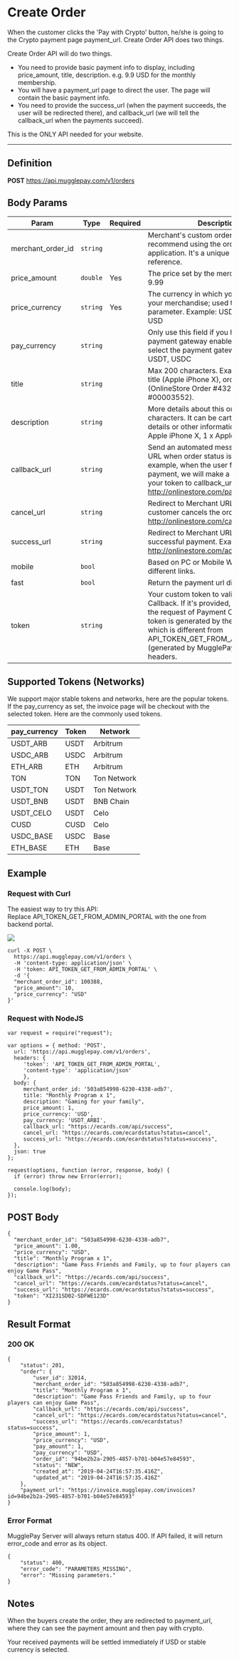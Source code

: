 # Create Order

When the customer clicks the 'Pay with Crypto' button, he/she is going to the Crypto payment page payment\_url. Create Order API does two things.

Create Order API will do two things.

* You need to provide basic payment info to display, including price\_amount, title, description. e.g. 9.9 USD for the monthly membership.
* You will have a payment\_url page to direct the user. The page will contain the basic payment info.
* You need to provide the success\_url (when the payment succeeds, the user will be redirected there), and callback\_url (we will tell the callback\_url when the payments succeed).

This is the ONLY API needed for your website.

***

## Definition

**POST** https://api.mugglepay.com/v1/orders

## Body Params

| Param               | Type     | Required | Description                                                                                                                                                                                                                                                          |
| ------------------- | -------- | -------- | -------------------------------------------------------------------------------------------------------------------------------------------------------------------------------------------------------------------------------------------------------------------- |
| merchant\_order\_id | `string` |          | Merchant's custom order ID. We recommend using the orderID from your application. It's a unique order ID for your reference.                                                                                                                                         |
| price\_amount       | `double` | Yes      | The price set by the merchant. Example: 9.99                                                                                                                                                                                                                         |
| price\_currency     | `string` | Yes      | The currency in which you wish to price your merchandise; used to define price parameter. Example: USD, CNY. Default USD                                                                                                                                             |
| pay\_currency       | `string` |          | Only use this field if you have the payment gateway enabled, and it will select the payment gateway. e.g. ETH, USDT, USDC                                                                                                                                            |
| title               | `string` |          | Max 200 characters. Example: product title (Apple iPhone X), order id (OnlineStore Order #4321), cart id (Cart #00003552).                                                                                                                                           |
| description         | `string` |          | More details about this order. Max 800 characters. It can be cart items, product details or other information. Example: 1 x Apple iPhone X, 1 x Apple MacBook Air.                                                                                                   |
| callback\_url       | `string` |          | Send an automated message to Merchant URL when order status is changed. For example, when the user finishes the payment, we will make a request with your token to callback\_url. Example: http://onlinestore.com/payments/callback                                  |
| cancel\_url         | `string` |          | Redirect to Merchant URL when the customer cancels the order. Example: http://onlinestore.com/cart                                                                                                                                                                   |
| success\_url        | `string` |          | Redirect to Merchant URL after successful payment. Example: http://onlinestore.com/account/orders.                                                                                                                                                                   |
| mobile              | `bool`   |          | Based on PC or Mobile Wap, we provide different links.                                                                                                                                                                                                               |
| fast                | `bool`   |          | Return the payment url directly.                                                                                                                                                                                                                                     |
| token               | `string` |          | Your custom token to validate Payment Callback. If it's provided, we will add it to the request of Payment Callback. This token is generated by the merchants, which is different from API\_TOKEN\_GET\_FROM\_ADMIN\_PORTAL (generated by MugglePay) in the headers. |

## Supported Tokens (Networks)

We support major stable tokens and networks, here are the popular tokens. If the pay\_currency as set, the invoice page will be checkout with the selected token. Here are the commonly used tokens.

| pay\_currency | Token | Network     |
| ------------- | ----- | ----------- |
| USDT\_ARB     | USDT  | Arbitrum    |
| USDC\_ARB     | USDC  | Arbitrum    |
| ETH\_ARB      | ETH   | Arbitrum    |
| TON           | TON   | Ton Network |
| USDT\_TON     | USDT  | Ton Network |
| USDT\_BNB     | USDT  | BNB Chain   |
| USDT\_CELO    | USDT  | Celo        |
| CUSD          | CUSD  | Celo        |
| USDC\_BASE    | USDC  | Base        |
| ETH\_BASE     | ETH   | Base        |



## Example

### Request with Curl

The easiest way to try this API:\
Replace API\_TOKEN\_GET\_FROM\_ADMIN\_PORTAL with the one from backend portal.

![](https://dcdn.mugglepay.com/docs/pics/get-api-en.png)

```
curl -X POST \
  https://api.mugglepay.com/v1/orders \
  -H 'content-type: application/json' \
  -H 'token: API_TOKEN_GET_FROM_ADMIN_PORTAL' \
  -d '{
  "merchant_order_id": 100388,
  "price_amount": 10,
  "price_currency": "USD"
}'

```

### Request with NodeJS

```
var request = require("request");

var options = { method: 'POST',
  url: 'https://api.mugglepay.com/v1/orders',
  headers: { 
     'token': 'API_TOKEN_GET_FROM_ADMIN_PORTAL',
     'content-type': 'application/json' 
     },
  body: { 
     merchant_order_id: '503a854998-6230-4338-adb7',
     title: "Monthly Program x 1",
     description: "Gaming for your family",
     price_amount: 1,
     price_currency: 'USD',
     pay_currency: 'USDT_ARBI',
     callback_url: "https://ecards.com/api/success",
     cancel_url: "https://ecards.com/ecardstatus?status=cancel",
     success_url: "https://ecards.com/ecardstatus?status=success",
  },
  json: true 
};

request(options, function (error, response, body) {
  if (error) throw new Error(error);

  console.log(body);
});

```

## POST Body

```
{
  "merchant_order_id": "503a854998-6230-4338-adb7",
  "price_amount": 1.00,
  "price_currency": "USD",
  "title": "Monthly Program x 1",
  "description": "Game Pass Friends and Family, up to four players can enjoy Game Pass",
  "callback_url": "https://ecards.com/api/success",
  "cancel_url": "https://ecards.com/ecardstatus?status=cancel",
  "success_url": "https://ecards.com/ecardstatus?status=success",
  "token": "XI231SD02-SDFWE123D"
}
```

## Result Format

### 200 OK

```
{
    "status": 201,
    "order": {
        "user_id": 32014,
        "merchant_order_id": "503a854998-6230-4338-adb7",
        "title": "Monthly Program x 1",
        "description": "Game Pass Friends and Family, up to four players can enjoy Game Pass",
        "callback_url": "https://ecards.com/api/success",
        "cancel_url": "https://ecards.com/ecardstatus?status=cancel",
        "success_url": "https://ecards.com/ecardstatus?status=success",
        "price_amount": 1,
        "price_currency": "USD",
        "pay_amount": 1,
        "pay_currency": "USD",
        "order_id": "94be2b2a-2905-4857-b701-b04e57e84593",
        "status": "NEW",
        "created_at": "2019-04-24T16:57:35.416Z",
        "updated_at": "2019-04-24T16:57:35.416Z"
    },
    "payment_url": "https://invoice.mugglepay.com/invoices?id=94be2b2a-2905-4857-b701-b04e57e84593"
}
```

### Error Format

MugglePay Server will always return status 400. If API failed, it will return error\_code and error as its object.

```
{
    "status": 400,
    "error_code": "PARAMETERS_MISSING",
    "error": "Missing parameters."
}
```

## Notes

When the buyers create the order, they are redirected to payment\_url, where they can see the payment amount and then pay with crypto.

Your received payments will be settled immediately if USD or stable currency is selected.
